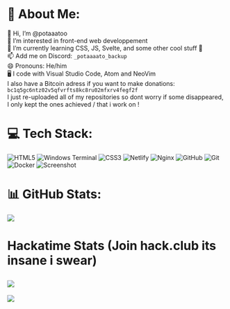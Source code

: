 # 💫 About Me:
👋 Hi, I’m @potaaatoo<br>👀 I’m interested in front-end web developpement<br>🌱 I’m currently learning CSS, JS, Svelte, and some other cool stuff 👀<br>📫 Add me on Discord: `_potaaaato_backup`<br>😄 Pronouns: He/him<br>🖥️ I code with Visual Studio Code, Atom and NeoVim<br>I also have a Bitcoin adress if you want to make donations: `bc1q5gc6ntz02v5qfvrfts8kc8ru02mfxrv4fegf2f`<br>I just re-uploaded all of my repositories so dont worry if some disappeared, I only kept the ones achieved / that i work on !

# 💻 Tech Stack:
![HTML5](https://img.shields.io/badge/html5-%23E34F26.svg?style=flat&logo=html5&logoColor=white) ![Windows Terminal](https://img.shields.io/badge/Windows%20Terminal-%234D4D4D.svg?style=flat&logo=windows-terminal&logoColor=white) ![CSS3](https://img.shields.io/badge/css3-%231572B6.svg?style=flat&logo=css3&logoColor=white) ![Netlify](https://img.shields.io/badge/netlify-%23000000.svg?style=flat&logo=netlify&logoColor=#00C7B7) ![Nginx](https://img.shields.io/badge/nginx-%23009639.svg?style=flat&logo=nginx&logoColor=white) ![GitHub](https://img.shields.io/badge/github-%23121011.svg?style=flat&logo=github&logoColor=white) ![Git](https://img.shields.io/badge/git-%23F05033.svg?style=flat&logo=git&logoColor=white) ![Docker](https://img.shields.io/badge/docker-%230db7ed.svg?style=flat&logo=docker&logoColor=white) ![Screenshot](https://yip.su/1OhRJ.png)

# 📊 GitHub Stats:
![](https://github-readme-stats.vercel.app/api/top-langs/?username=potaaatoo&theme=onedark&hide_border=false&include_all_commits=false&count_private=true&layout=compact)
# Hackatime Stats (Join hack.club its insane i swear)
![](https://github-readme-stats.hackclub.dev/api/wakatime?username=16644&api_domain=hackatime.hackclub.com&theme=darcula&custom_title=Hackatime+Stats&layout=compact&cache_seconds=0&langs_count=8)
---
[![](https://visitcount.itsvg.in/api?id=potaaatoo&icon=10&color=0)](https://visitcount.itsvg.in)

<!-- Proudly created with GPRM ( https://gprm.itsvg.in ) -->
<!---
potaaatoo/potaaatoo is a ✨ special ✨ repository because its `README.md` (this file) appears on your GitHub profile.
You can click the Preview link to take a look at your changes.
--->
